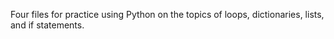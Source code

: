 Four files for practice using Python on the topics of loops, dictionaries, lists, and if statements. 
